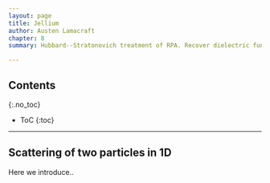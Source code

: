 ```yaml
---
layout: page
title: Jellium
author: Austen Lamacraft
chapter: 8
summary: Hubbard--Stratonovich treatment of RPA. Recover dielectric function. How do we get at the functional determinant in the simplest way? Perhaps just be expanding the density in terms of the Coulomb field -- this makes the closest connection to a response function.

---
```


## Contents
{:.no_toc}

* ToC
{:toc}

---

## Scattering of two particles in 1D

Here we introduce..

